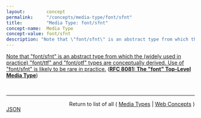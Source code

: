 ```yaml
---
layout:        concept
permalink:     "/concepts/media-type/font/sfnt"
title:         "Media Type: font/sfnt"
concept-name:  Media Type
concept-value: font/sfnt
description: "Note that \"font/sfnt\" is an abstract type from which the (widely used in practice) \"font/ttf\" and \"font/otf\" types are conceptually derived. Use of \"font/sfnt\" is likely to be rare in practice."
---
```


[Note that "font/sfnt" is an abstract type from which the (widely used in practice) "font/ttf" and "font/otf" types are conceptually derived. Use of "font/sfnt" is likely to be rare in practice.](http://tools.ietf.org/html/rfc8081#section-4.4.1 "Read documentation for Media Type &#34;font/sfnt&#34;") (**[RFC 8081: The "font" Top-Level Media Type](/specs/IETF/RFC/8081 "This memo serves to register and document the &#34;font&#34; top-level media type, under which subtypes for representation formats for fonts may be registered. This document also serves as a registration application for a set of intended subtypes, which are representative of some existing subtypes already in use, and currently registered under the &#34;application&#34; tree by their separate registrations.")**)

<br/>
<hr/>

<p style="float : left"><a href="./font/sfnt.json" title="JSON representing this particular Web Concept value">JSON</a></p>
<p style="text-align: right">Return to list of all ( <a href="../media-type/">Media Types</a> | <a href="../">Web Concepts</a> )</p>
